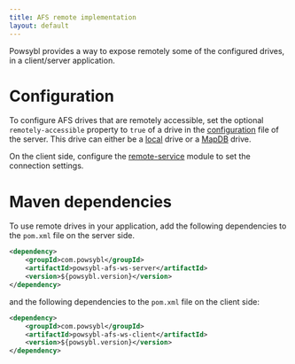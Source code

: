 ```yaml
---
title: AFS remote implementation
layout: default
---
```


Powsybl provides a way to expose remotely some of the configured drives, in a client/server application. 

# Configuration
To configure AFS drives that are remotely accessible, set the optional `remotely-accessible` property to `true` of a drive
in the [configuration](../configuration/modules/index.md) file of the server. This drive can either be a [local](afs-local.md)
drive or a [MapDB](afs-mapdb.md) drive.

On the client side, configure the [remote-service](../configuration/modules/remote-service.md) module to set the connection
settings.

# Maven dependencies
To use remote drives in your application, add the following dependencies to the `pom.xml` file on the server side.
```xml
<dependency>
    <groupId>com.powsybl</groupId>
    <artifactId>powsybl-afs-ws-server</artifactId>
    <version>${powsybl.version}</version>
</dependency>
```

and the following dependencies to the `pom.xml` file on the client side:
```xml
<dependency>
    <groupId>com.powsybl</groupId>
    <artifactId>powsybl-afs-ws-client</artifactId>
    <version>${powsybl.version}</version>
</dependency>
```
